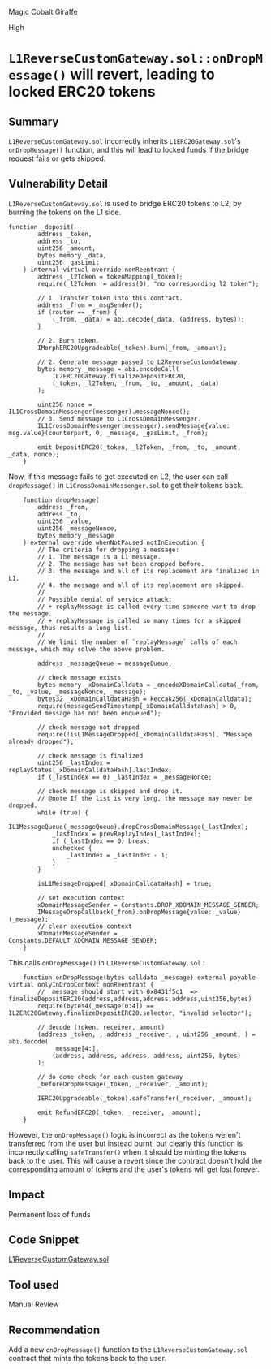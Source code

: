 Magic Cobalt Giraffe

High

# `L1ReverseCustomGateway.sol::onDropMessage()` will revert, leading to locked ERC20 tokens

## Summary
`L1ReverseCustomGateway.sol` incorrectly inherits `L1ERC20Gateway.sol`'s `onDropMessage()` function, and this will lead to locked funds if the bridge request fails or gets skipped.
## Vulnerability Detail
`L1ReverseCustomGateway.sol` is used to bridge ERC20 tokens to L2, by burning the tokens on the L1 side.

```solidity
function _deposit(
        address _token,
        address _to,
        uint256 _amount,
        bytes memory _data,
        uint256 _gasLimit
    ) internal virtual override nonReentrant {
        address _l2Token = tokenMapping[_token];
        require(_l2Token != address(0), "no corresponding l2 token");

        // 1. Transfer token into this contract.
        address _from = _msgSender();
        if (router == _from) {
            (_from, _data) = abi.decode(_data, (address, bytes));
        }

        // 2. Burn token.
        IMorphERC20Upgradeable(_token).burn(_from, _amount);

        // 2. Generate message passed to L2ReverseCustomGateway.
        bytes memory _message = abi.encodeCall(
            IL2ERC20Gateway.finalizeDepositERC20,
            (_token, _l2Token, _from, _to, _amount, _data)
        );

        uint256 nonce = IL1CrossDomainMessenger(messenger).messageNonce();
        // 3. Send message to L1CrossDomainMessenger.
        IL1CrossDomainMessenger(messenger).sendMessage{value: msg.value}(counterpart, 0, _message, _gasLimit, _from);

        emit DepositERC20(_token, _l2Token, _from, _to, _amount, _data, nonce);
    }
```
Now, if this message fails to get executed on L2, the user can call `dropMessage()` in `L1CrossDomainMessenger.sol` to get their tokens back. 

```solidity
    function dropMessage(
        address _from,
        address _to,
        uint256 _value,
        uint256 _messageNonce,
        bytes memory _message
    ) external override whenNotPaused notInExecution {
        // The criteria for dropping a message:
        // 1. The message is a L1 message.
        // 2. The message has not been dropped before.
        // 3. the message and all of its replacement are finalized in L1.
        // 4. the message and all of its replacement are skipped.
        //
        // Possible denial of service attack:
        // + replayMessage is called every time someone want to drop the message.
        // + replayMessage is called so many times for a skipped message, thus results a long list.
        //
        // We limit the number of `replayMessage` calls of each message, which may solve the above problem.

        address _messageQueue = messageQueue;

        // check message exists
        bytes memory _xDomainCalldata = _encodeXDomainCalldata(_from, _to, _value, _messageNonce, _message);
        bytes32 _xDomainCalldataHash = keccak256(_xDomainCalldata);
        require(messageSendTimestamp[_xDomainCalldataHash] > 0, "Provided message has not been enqueued");

        // check message not dropped
        require(!isL1MessageDropped[_xDomainCalldataHash], "Message already dropped");

        // check message is finalized
        uint256 _lastIndex = replayStates[_xDomainCalldataHash].lastIndex;
        if (_lastIndex == 0) _lastIndex = _messageNonce;

        // check message is skipped and drop it.
        // @note If the list is very long, the message may never be dropped.
        while (true) {
            IL1MessageQueue(_messageQueue).dropCrossDomainMessage(_lastIndex);
            _lastIndex = prevReplayIndex[_lastIndex];
            if (_lastIndex == 0) break;
            unchecked {
                _lastIndex = _lastIndex - 1;
            }
        }

        isL1MessageDropped[_xDomainCalldataHash] = true;

        // set execution context
        xDomainMessageSender = Constants.DROP_XDOMAIN_MESSAGE_SENDER;
        IMessageDropCallback(_from).onDropMessage{value: _value}(_message);
        // clear execution context
        xDomainMessageSender = Constants.DEFAULT_XDOMAIN_MESSAGE_SENDER;
    }
```
This calls `onDropMessage()` in `L1ReverseCustomGateway.sol` :
```solidity
    function onDropMessage(bytes calldata _message) external payable virtual onlyInDropContext nonReentrant {
        // _message should start with 0x8431f5c1  =>  finalizeDepositERC20(address,address,address,address,uint256,bytes)
        require(bytes4(_message[0:4]) == IL2ERC20Gateway.finalizeDepositERC20.selector, "invalid selector");

        // decode (token, receiver, amount)
        (address _token, , address _receiver, , uint256 _amount, ) = abi.decode(
            _message[4:],
            (address, address, address, address, uint256, bytes)
        );

        // do dome check for each custom gateway
        _beforeDropMessage(_token, _receiver, _amount);

        IERC20Upgradeable(_token).safeTransfer(_receiver, _amount);

        emit RefundERC20(_token, _receiver, _amount);
    }
```
However, the `onDropMessage()` logic is incorrect as the tokens weren't transferred from the user but instead burnt, but clearly this function is incorrectly calling `safeTransfer()` when it should be minting the tokens back to the user. This will cause a revert since the contract doesn't hold the corresponding amount of tokens and the user's tokens will get lost forever.
## Impact
Permanent loss of funds

## Code Snippet
[L1ReverseCustomGateway.sol](https://github.com/sherlock-audit/2024-08-morphl2/blob/98e0ec4c5bbd0b28f3d3a9e9159d1184bc45b38d/morph/contracts/contracts/l1/gateways/L1ReverseCustomGateway.sol#L13)
## Tool used

Manual Review

## Recommendation
Add a new `onDropMessage()` function to the `L1ReverseCustomGateway.sol` contract that mints the tokens back to the user.
